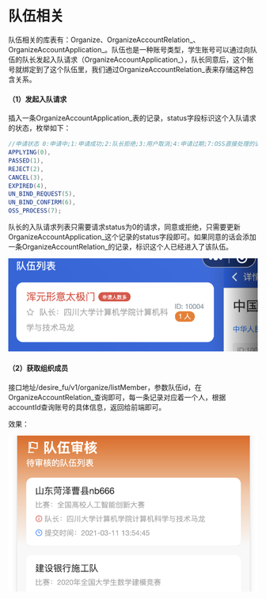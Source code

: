 # 队伍相关

队伍相关的库表有：Organize、OrganizeAccountRelation\_、OrganizeAccountApplication\_。队伍也是一种账号类型，学生账号可以通过向队伍的队长发起入队请求（OrganizeAccountApplication\_），队长同意后，这个账号就绑定到了这个队伍里，我们通过OrganizeAccountRelation\_表来存储这种包含关系。

#### （1）发起入队请求

插入一条OrganizeAccountApplication\_表的记录，status字段标识这个入队请求的状态，枚举如下：

```java
//申请状态 0:申请中;1:申请成功;2:队长拒绝;3:用户取消;4:申请过期;7:OSS直接处理的请求(不在list接口展示);
APPLYING(0),
PASSED(1),
REJECT(2),
CANCEL(3),
EXPIRED(4),
UN_BIND_REQUEST(5),
UN_BIND_CONFIRM(6),
OSS_PROCESS(7);
```

队长的入队请求列表只需要请求status为0的请求，同意或拒绝，只需要更新OrganizeAccountApplication\_这个记录的status字段即可。如果同意的话会添加一条OrganizeAccountRelation\_的记录，标识这个人已经进入了该队伍。

![](../../.gitbook/assets/image%20%2848%29.png)

#### （2）获取组织成员

接口地址/desire\_fu/v1/organize/listMember，参数队伍id，在OrganizeAccountRelation\_查询即可，每一条记录对应着一个人，根据accountId查询账号的具体信息，返回给前端即可。

效果：

![](../../.gitbook/assets/image%20%2844%29.png)

